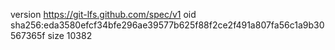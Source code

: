 version https://git-lfs.github.com/spec/v1
oid sha256:eda3580efcf34bfe296ae39577b625f88f2ce2f491a807fa56c1a9b30567365f
size 10382
